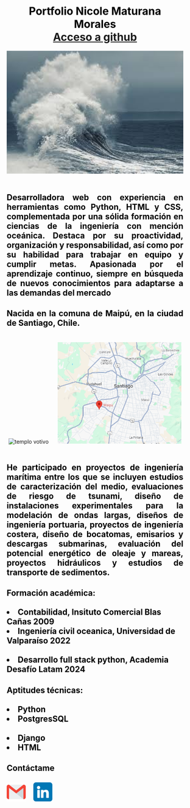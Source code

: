 <div class="container" style="margin: 20px;">
    <h1 align="center" style="color: black;">
        Portfolio Nicole Maturana Morales<br/>
        <a href="" target="_blank">Acceso a github</a>
      </h1>
      <div align="center">
        <img  style="width: 500px;" alt="ola" src="img/images.jpg" />
      </div>
      <br/>
    <h2 style="color: black; text-align: justify;">

Desarrolladora web con experiencia en herramientas como Python, HTML y CSS, complementada por una sólida formación en ciencias de la ingeniería con mención oceánica. Destaca por su proactividad, organización y responsabilidad, así como por su habilidad para trabajar en equipo y cumplir metas. Apasionada por el aprendizaje continuo, siempre en búsqueda de nuevos conocimientos para adaptarse a las demandas del mercado
    </h2>
    <h2 style="color: black; text-align: justify;">
 
Nacida en la comuna de Maipú, en la ciudad de Santiago, Chile.
      </h2>  
      <div align="center">
        <img  style="width: 400px; padding-right: 20px;" alt="templo votivo" src="img/COYF5YBWA5CLXMMVYFWRLUHYCM.avif" />
        <img  style="width: 325px;" alt="maps" src="img/mapa_maipu.png" />
      </div>
      <br/>
      <h2 style="color: black; text-align: justify;">
        He participado en proyectos de ingeniería marítima entre los que se incluyen estudios de caracterización del medio, evaluaciones de riesgo de tsunami, diseño de instalaciones experimentales para la modelación de ondas largas, diseños de ingeniería portuaria, proyectos de ingeniería costera, diseño de bocatomas, emisarios y descargas submarinas, evaluación del potencial energético de oleaje y mareas, proyectos hidráulicos y estudios de transporte de sedimentos. 
      </h2>
      <h2 style="color: black;"> Formación académica:
      <div>
      <br/>
      <li>Contabilidad, Insituto Comercial Blas Cañas 2009</li>
      <li>Ingeniería civil oceanica, Universidad de Valparaíso 2022</li>  
      <li>Desarrollo full stack python, Academia Desafío Latam 2024 </li>
      </div>
      </h2>
      <h2 style="color: black;"> Aptitudes técnicas:
      <div>
      <br/>
      <li>Python</li>
      <li>PostgresSQL</li>  
      <li>Django</li>
      <li>HTML</li>
      </div>
      </h2>
      <h2  style="color: black; text-align: justify;">
        Contáctame
        <div >
        <br/>
        <a href="mailito:nicol.maturanam@gmail.com" ><img  style="width: 50px; margin-right: 15px;" alt="youtube" src="img/gmail.png" /></a>
        <a href="https://www.linkedin.com/in/nicole-maturana-morales-9a756923a" ><img  style="width: 50px;" alt="youtube" src="img/linkedin.png" /></a>
        </div>
      </h2>
</div>